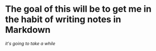 # The goal of this will be to get me in the habit of writing notes in Markdown
_it's going to take a while_ 
